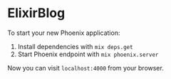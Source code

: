# ElixirBlog

To start your new Phoenix application:

1. Install dependencies with `mix deps.get`
2. Start Phoenix endpoint with `mix phoenix.server`

Now you can visit `localhost:4000` from your browser.
